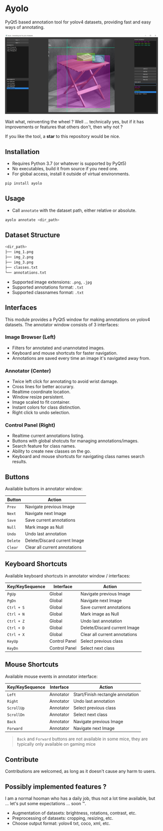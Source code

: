 # Ayolo

PyQt5 based annotation tool for yolov4 datasets, providing fast and easy ways of annotating.

![Screenshot](screenshot.jpg)

Wait what, reinventing the wheel ? Well ... technically yes, but if it has improvements or features that others don't, then why not ?

If you like the tool, a **star** to this repository would be nice.

## Installation

- Requires Python 3.7 (or whatever is supported by PyQt5)
- No executables, build it from source if you need one.
- For global access, install it outside of virtual environments.

```bash
pip install ayolo
```

## Usage

- Call `annotate` with the dataset path, either relative or absolute.

```bash
ayolo annotate <dir_path>
```

## Dataset Structure

```bash
<dir_path>
├── img_1.png
├── img_2.png
├── img_3.png
├── classes.txt
└── annotations.txt
```

- Supported image extensions: `.png`, `.jpg`
- Supported annotations format: `.txt`
- Supported classnames format: `.txt`

## Interfaces

This module provides a PyQt5 window for making annotations on yolov4 datasets. The annotator window consists of 3 interfaces:

### Image Browser (Left)
- Filters for annotated and unannotated images.
- Keyboard and mouse shortcuts for faster navigation.
- Annotations are saved every time an image it's navigated away from.

### Annotator (Center)
- Twice left click for annotating to avoid wrist damage.
- Cross lines for better accurary.
- Realtime coordinate location.
- Window resize persistent.
- Image scaled to fit container.
- Instant colors for class distinction.
- Right click to undo selection.

### Control Panel (Right)
- Realtime current annotations listing.
- Buttons with global shotcuts for managing annotations/images.
- Search feature for class names.
- Ability to create new classes on the go.
- Keyboard and mouse shortcuts for navigating class names search results.

## Buttons

Available buttons in annotator window:

| Button | Action |
| ------ | ------ |
| `Prev` | Navigate previous Image |
| `Next` | Navigate next Image |
| `Save` | Save current annotations |
| `Null` | Mark image as Null |
| `Undo` | Undo last annotation |
| `Delete` | Delete/Discard current Image |
| `Clear` | Clear all current annotations |

## Keyboard Shortcuts

Available keyboard shortcuts in annotator window / interfaces:

| Key/KeySequence | Interface | Action |
| --------------- | --------- | ------ |
| `PgUp` | Global | Navigate previous Image |
| `PgDn` | Global | Navigate next Image |
| `Ctrl + S` | Global | Save current annotations |
| `Ctrl + N` | Global | Mark image as Null |
| `Ctrl + Z` | Global | Undo last annotation |
| `Ctrl + D` | Global | Delete/Discard current Image |
| `Ctrl + X` | Global | Clear all current annotations |
| `KeyUp` | Control Panel | Select previous class |
| `KeyDn` | Control Panel | Select next class |

## Mouse Shortcuts

Available mouse events in annotator interface:

| Key/KeySequence | Interface | Action |
| --------------- | --------- | ------ |
| `Left` | Annotator | Start/Finish rectangle annotation |
| `Right` | Annotator | Undo last annotation |
| `ScrollUp` | Annotator | Select previous class |
| `ScrollDn` | Annotator | Select next class |
| `Back` | Annotator | Navigate previous Image |
| `Forward` | Annotator | Navigate next Image |

> `Back` and `Forward` buttons are not available in some mice, they are typically only available on gaming mice

## Contribute

Contributions are welcomed, as long as it doesn't cause any harm to users.

## Possibly implemented features ?

I am a normal hooman who has a daily job, thus not a lot time available, but ... let's put some expectations ... soon :tm:.

- Augmentation of datasets: brightness, rotations, contrast, etc.
- Preprocessing of datasets: cropping, resizing, etc.
- Choose output format: yolov4 txt, coco, xml, etc.
